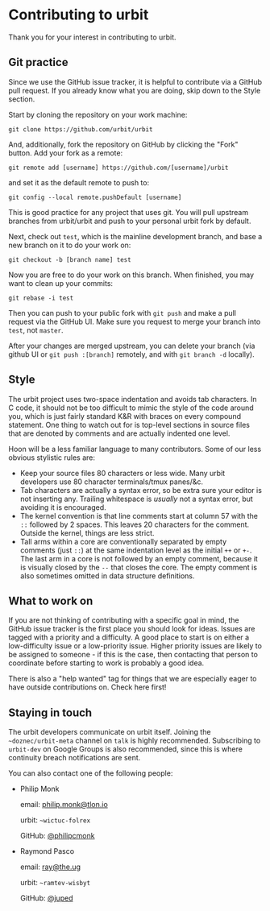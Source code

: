 # Contributing to urbit

Thank you for your interest in contributing to urbit.

## Git practice

Since we use the GitHub issue tracker, it is helpful to contribute via a
GitHub pull request. If you already know what you are doing, skip down
to the Style section.

Start by cloning the repository on your work machine:

    git clone https://github.com/urbit/urbit

And, additionally, fork the repository on GitHub by clicking the "Fork"
button. Add your fork as a remote:

    git remote add [username] https://github.com/[username]/urbit

and set it as the default remote to push to:

    git config --local remote.pushDefault [username]

This is good practice for any project that uses git. You will pull
upstream branches from urbit/urbit and push to your personal urbit fork
by default.

Next, check out `test`, which is the mainline development branch, and
base a new branch on it to do your work on:

    git checkout -b [branch name] test

Now you are free to do your work on this branch. When finished, you may
want to clean up your commits:

    git rebase -i test

Then you can push to your public fork with `git push` and make a pull
request via the GitHub UI. Make sure you request to merge your branch
into `test`, not `master`.

After your changes are merged upstream, you can delete your branch (via
github UI or `git push :[branch]` remotely, and with `git branch -d`
locally).

## Style

The urbit project uses two-space indentation and avoids tab characters.
In C code, it should not be too difficult to mimic the style of the code
around you, which is just fairly standard K&R with braces on every
compound statement. One thing to watch out for is top-level sections in
source files that are denoted by comments and are actually indented one
level.

Hoon will be a less familiar language to many contributors. Some of our
less obvious stylistic rules are:

-   Keep your source files 80 characters or less wide. Many urbit
    developers use 80 character terminals/tmux panes/&c.
-   Tab characters are actually a syntax error, so be extra sure your
    editor is not inserting any. Trailing whitespace is *usually* not a
    syntax error, but avoiding it is encouraged.
-   The kernel convention is that line comments start at column 57 with
    the `::` followed by 2 spaces. This leaves 20 characters for the
    comment.  Outside the kernel, things are less strict.
-   Tall arms within a core are conventionally separated by empty comments
    (just `::`) at the same indentation level as the initial `++` or `+-`.
    The last arm in a core is not followed by an empty comment, because it
    is visually closed by the `--` that closes the core. The empty comment
    is also sometimes omitted in data structure definitions.

## What to work on

If you are not thinking of contributing with a specific goal in mind,
the GitHub issue tracker is the first place you should look for ideas.
Issues are tagged with a priority and a difficulty. A good place to
start is on either a low-difficulty issue or a low-priority issue.
Higher priority issues are likely to be assigned to someone - if this is
the case, then contacting that person to coordinate before starting to
work is probably a good idea.

There is also a "help wanted" tag for things that we are especially
eager to have outside contributions on. Check here first!

## Staying in touch

The urbit developers communicate on urbit itself. Joining the
`~doznec/urbit-meta` channel on `talk` is highly recommended.
Subscribing to `urbit-dev` on Google Groups is also recommended, since
this is where continuity breach notifications are sent.

You can also contact one of the following people:

-   Philip Monk

    email: philip.monk@tlon.io

    urbit: `~wictuc-folrex`

    GitHub: [@philipcmonk](https://github.com/philipcmonk/)

-   Raymond Pasco

    email: ray@the.ug

    urbit: `~ramtev-wisbyt`

    GitHub: [@juped](https://github.com/juped/)
